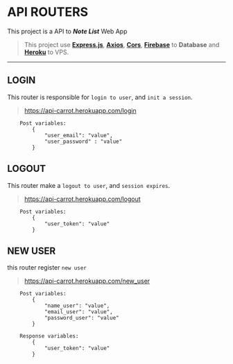 # API ROUTERS

This project is a API to **_Note List_**  Web App

> This project use <a href="https://expressjs.com/" >__Express.js__</a>, <a href="https://github.com/axios/axios">__Axios__</a>, <a href="https://github.com/expressjs/cors">__Cors__</a>, <a href="https://firebase.google.com/?hl=pt-br" >__Firebase__</a> to __Database__ and <a href="https://www.heroku.com/" >__Heroku__</a> to VPS.

___

## LOGIN
This router is responsible for `login to user`, and `init a session`.
> https://api-carrot.herokuapp.com/login

        Post variables:
            {
                "user_email": "value",
                "user_password" : "value"
            }

## LOGOUT
This router make a `logout to user`, and `session expires`.
> https://api-carrot.herokuapp.com/logout

        Post variables:
            {
                "user_token": "value"
            }

## NEW USER
this router register `new user`
> https://api-carrot.herokuapp.com/new_user

        Post variables:
            {
                "name_user": "value",
                "email_user": "value",
                "password_user": "value"
            }

        Response variables:
            {
                "user_token": "value"
            }